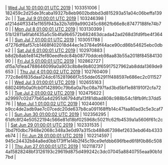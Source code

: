 | [Wed Jul 10 01:00:01 UTC 2019](https://transfer.sh/SAzDF/trcninja-dbdump-20190710010001.tar.bz2) | 103351006 | 182459c2d25de3fcaba19327b8eb9602bdbbd3d815293a51a04c06beffa1392c | 
| [Tue Jul  9 01:00:01 UTC 2019](https://transfer.sh/yTv9K/trcninja-dbdump-20190709010001.tar.bz2) | 103246398 | a1214d4ff3341e1165f943a32b7d99a990245c6862fb66e8c87477188fe74b70 | 
| [Mon Jul  8 01:00:01 UTC 2019]() | 103130399 | 51b12811a6fabf435a5c5b4fa9b6572b682463dcada42ad268d3fd9fbe4f3644 | 
| [Sun Jul  7 01:00:01 UTC 2019](https://transfer.sh/15uiir/trcninja-dbdump-20190707010001.tar.bz2) | 103051788 | d7276df6af57cb1468f402018d44ec1e3784e9f44ace90cd86b54625ebc0dbe2 | 
| [Sat Jul  6 01:00:01 UTC 2019]() | 102970883 | b8d2b8ab1e8142fef80eedfedc84b08770ddceb98aa83b55a2018f8458413090 | 
| [Fri Jul  5 01:00:01 UTC 2019](https://transfer.sh/SJ8dE/trcninja-dbdump-20190705010001.tar.bz2) | 102862727 | d15a7d1ea4788646099a0a903c8b8e9b8023f65917527962ab8dda1369de9653 | 
| [Thu Jul  4 01:00:02 UTC 2019]() | 102760409 | 772c8e6f835daa124dc615281966f7c55dde052911f488597e686ec2c011527c | 
| [Wed Jul  3 01:00:01 UTC 2019](https://transfer.sh/OU94A/trcninja-dbdump-20190703010001.tar.bz2) | 102655163 | 680249fb0a0fcb0f142890c79b6a0a7bc08a797fad3bd5bf1e881910f2cfa725 | 
| [Tue Jul  2 01:00:02 UTC 2019](https://transfer.sh/ngXNS/trcninja-dbdump-20190702010002.tar.bz2) | 102475622 | a29997c02d77b65a4d2951d6794dfa13f81dbad808c988b54c18fb9fc37dd576 | 
| [Mon Jul  1 01:00:02 UTC 2019](https://transfer.sh/dxzYa/trcninja-dbdump-20190701010002.tar.bz2) | 102440061 | b9cc4de2adb9ae7c07cedc20de637b8ca091168ffb14c47faa80ad3c5e3caf7c | 
| [Sun Jun 30 01:00:02 UTC 2019](https://transfer.sh/rcAZ1/trcninja-dbdump-20190630010002.tar.bz2) | 102356295 | 61dfc8f24e50522194c566e81d18bf025968c5021fc62fb4539a1a5606f61c2c | 
| [Sat Jun 29 01:00:01 UTC 2019](https://transfer.sh/vMqVS/trcninja-dbdump-20190629010001.tar.bz2) | 102331535 | 3bd7f0dbc7948e2068c348a3e0d97a315cb488d67398ef2633ebd64b4333eb74 | 
| [Fri Jun 28 01:00:01 UTC 2019](https://transfer.sh/DufMQ/trcninja-dbdump-20190628010001.tar.bz2) | 102214597 | 945c24432b84a8ed0bb173ff1e14b2f45c19ce9efdbb696fbed6f8f0b86c5082 | 
| [Thu Jun 27 01:00:01 UTC 2019](https://transfer.sh/2G2aL/trcninja-dbdump-20190627010001.tar.bz2) | 102118737 | 4a15828248bf3126193c29619d875d499242c3dc07045a8840755eaa90b1d7bd | 
